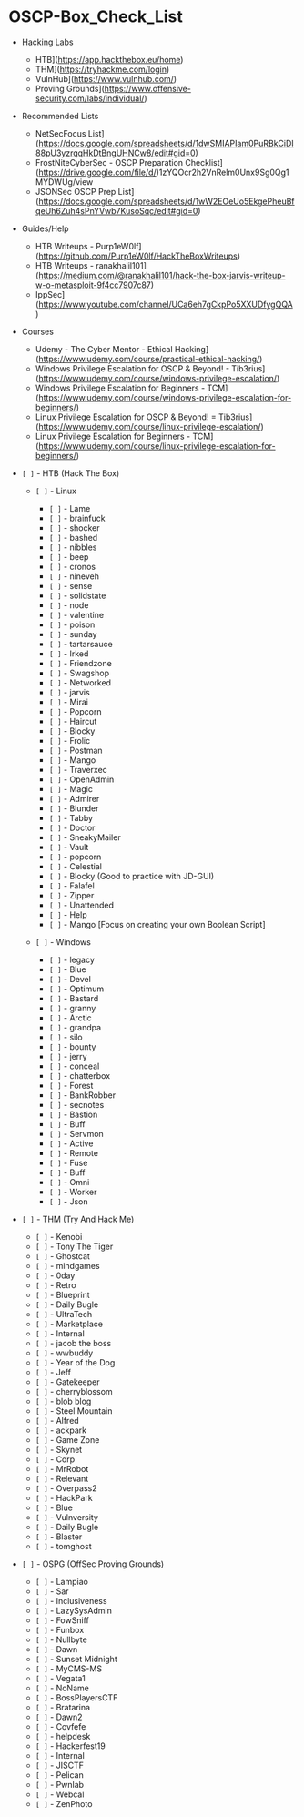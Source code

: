 # OSCP-Box_Check_List

- Hacking Labs
  - HTB](https://app.hackthebox.eu/home)
  - THM](https://tryhackme.com/login)
  - VulnHub](https://www.vulnhub.com/)
  - Proving Grounds](https://www.offensive-security.com/labs/individual/)

- Recommended Lists
  - NetSecFocus List](https://docs.google.com/spreadsheets/d/1dwSMIAPIam0PuRBkCiDI88pU3yzrqqHkDtBngUHNCw8/edit#gid=0)
  - FrostNiteCyberSec - OSCP Preparation Checklist](https://drive.google.com/file/d/)1zYQOcr2h2VnRelm0Unx9Sg0Qg1MYDWUg/view
  - JSONSec OSCP Prep List](https://docs.google.com/spreadsheets/d/1wW2EOeUo5EkgePheuBfqeUh6Zuh4sPnYVwb7KusoSqc/edit#gid=0)

- Guides/Help
  - HTB Writeups - Purp1eW0lf](https://github.com/Purp1eW0lf/HackTheBoxWriteups)
  - HTB Writeups - ranakhalil101](https://medium.com/@ranakhalil101/hack-the-box-jarvis-writeup-w-o-metasploit-9f4cc7907c87)
  - IppSec](https://www.youtube.com/channel/UCa6eh7gCkpPo5XXUDfygQQA)

- Courses
  - Udemy - The Cyber Mentor - Ethical Hacking](https://www.udemy.com/course/practical-ethical-hacking/)
  - Windows Privilege Escalation for OSCP & Beyond! - Tib3rius](https://www.udemy.com/course/windows-privilege-escalation/)
  - Windows Privilege Escalation for Beginners - TCM](https://www.udemy.com/course/windows-privilege-escalation-for-beginners/)
  - Linux Privilege Escalation for OSCP & Beyond! = Tib3rius](https://www.udemy.com/course/linux-privilege-escalation/)
  - Linux Privilege Escalation for Beginners - TCM](https://www.udemy.com/course/linux-privilege-escalation-for-beginners/)


- `[ ]` - HTB (Hack The Box)
  - `[ ]` - Linux
    - `[ ]` - Lame
    - `[ ]` - brainfuck
    - `[ ]` - shocker
    - `[ ]` - bashed
    - `[ ]` - nibbles
    - `[ ]` - beep
    - `[ ]` - cronos
    - `[ ]` - nineveh
    - `[ ]` - sense
    - `[ ]` - solidstate
    - `[ ]` - node
    - `[ ]` - valentine
    - `[ ]` - poison
    - `[ ]` - sunday
    - `[ ]` - tartarsauce
    - `[ ]` - Irked
    - `[ ]` - Friendzone
    - `[ ]` - Swagshop
    - `[ ]` - Networked
    - `[ ]` - jarvis
    - `[ ]` - Mirai
    - `[ ]` - Popcorn
    - `[ ]` - Haircut
    - `[ ]` - Blocky
    - `[ ]` - Frolic
    - `[ ]` - Postman
    - `[ ]` - Mango
    - `[ ]` - Traverxec
    - `[ ]` - OpenAdmin
    - `[ ]` - Magic
    - `[ ]` - Admirer
    - `[ ]` - Blunder
    - `[ ]` - Tabby
    - `[ ]` - Doctor
    - `[ ]` - SneakyMailer
    - `[ ]` - Vault
    - `[ ]` - popcorn
    - `[ ]` - Celestial
    - `[ ]` - Blocky (Good to practice with JD-GUI)
    - `[ ]` - Falafel
    - `[ ]` - Zipper
    - `[ ]` - Unattended
    - `[ ]` - Help
    - `[ ]` - Mango [Focus on creating your own Boolean Script]

  - `[ ]` - Windows
    - `[ ]` - legacy
    - `[ ]` - Blue
    - `[ ]` - Devel
    - `[ ]` - Optimum
    - `[ ]` - Bastard
    - `[ ]` - granny
    - `[ ]` - Arctic
    - `[ ]` - grandpa
    - `[ ]` - silo
    - `[ ]` - bounty
    - `[ ]` - jerry
    - `[ ]` - conceal
    - `[ ]` - chatterbox
    - `[ ]` - Forest
    - `[ ]` - BankRobber
    - `[ ]` - secnotes
    - `[ ]` - Bastion
    - `[ ]` - Buff
    - `[ ]` - Servmon
    - `[ ]` - Active
    - `[ ]` - Remote
    - `[ ]` - Fuse
    - `[ ]` - Buff
    - `[ ]` - Omni
    - `[ ]` - Worker
    - `[ ]` - Json


- `[ ]` - THM (Try And Hack Me)
  - `[ ]` - Kenobi
  - `[ ]` - Tony The Tiger
  - `[ ]` - Ghostcat
  - `[ ]` - mindgames
  - `[ ]` - 0day
  - `[ ]` - Retro
  - `[ ]` - Blueprint
  - `[ ]` - Daily Bugle
  - `[ ]` - UltraTech
  - `[ ]` - Marketplace
  - `[ ]` - Internal
  - `[ ]` - jacob the boss
  - `[ ]` - wwbuddy
  - `[ ]` - Year of the Dog
  - `[ ]` - Jeff
  - `[ ]` - Gatekeeper
  - `[ ]` - cherryblossom
  - `[ ]` - blob blog
  - `[ ]` - Steel Mountain
  - `[ ]` - Alfred
  - `[ ]` - ackpark
  - `[ ]` - Game Zone
  - `[ ]` - Skynet
  - `[ ]` - Corp
  - `[ ]` - MrRobot
  - `[ ]` - Relevant
  - `[ ]` - Overpass2
  - `[ ]` - HackPark
  - `[ ]` - Blue
  - `[ ]` - Vulnversity
  - `[ ]` - Daily Bugle
  - `[ ]` - Blaster
  - `[ ]` - tomghost


- `[ ]` - OSPG (OffSec Proving Grounds)
  - `[ ]` - Lampiao
  - `[ ]` - Sar
  - `[ ]` - Inclusiveness
  - `[ ]` - LazySysAdmin
  - `[ ]` - FowSniff
  - `[ ]` - Funbox
  - `[ ]` - Nullbyte
  - `[ ]` - Dawn
  - `[ ]` - Sunset Midnight
  - `[ ]` - MyCMS-MS
  - `[ ]` - Vegata1
  - `[ ]` - NoName
  - `[ ]` - BossPlayersCTF
  - `[ ]` - Bratarina
  - `[ ]` - Dawn2
  - `[ ]` - Covfefe
  - `[ ]` - helpdesk
  - `[ ]` - Hackerfest19
  - `[ ]` - Internal
  - `[ ]` - JISCTF
  - `[ ]` - Pelican
  - `[ ]` - Pwnlab
  - `[ ]` - Webcal
  - `[ ]` - ZenPhoto